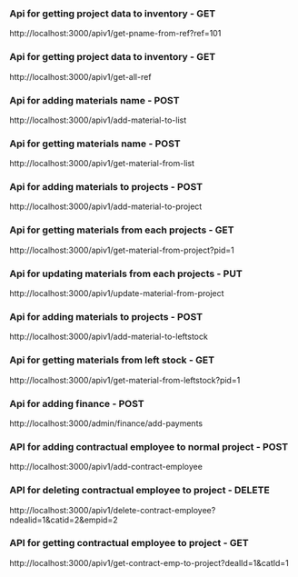 <!-- project data to inventory -->

### Api for getting project data to inventory - GET
http://localhost:3000/apiv1/get-pname-from-ref?ref=101

### Api for getting project data to inventory - GET
http://localhost:3000/apiv1/get-all-ref


### Api for adding materials name - POST
http://localhost:3000/apiv1/add-material-to-list
<!-- {
  "material" : "chips"
} -->


### Api for getting materials name - POST
http://localhost:3000/apiv1/get-material-from-list


<!-- Inventory to project  -->


### Api for adding materials to projects - POST
http://localhost:3000/apiv1/add-material-to-project
<!-- {
  "pid" : 1,
  "items" : [
    {"item" : "swipe machine", "qnt" : "2pc", "amount" : 300 },
    {"item" : "ins paper", "qnt" : "2bundle", "amount" : 300 },
    {"item" : "ink", "qnt" : "2kg", "amount" : 300 }
  ]
} -->

### Api for getting materials from each projects - GET
http://localhost:3000/apiv1/get-material-from-project?pid=1


### Api for updating materials from each projects - PUT
http://localhost:3000/apiv1/update-material-from-project
<!-- {
  "item" : "ink black",
  "qnt" : "2 bottle",
  "amount" : 300,
  "materialid" : 10,
  "pid" : 1
} -->




<!-- Left Stock -->


### Api for adding materials to projects - POST
http://localhost:3000/apiv1/add-material-to-leftstock

<!-- {
  "pid" : 1,
  "items" : [
    {"item" : "swipe machine", "qnt" : "1pc", "amount" : 150 }
    
  ]
} -->

### Api for getting materials from left stock - GET
http://localhost:3000/apiv1/get-material-from-leftstock?pid=1




<!-- finance  -->


### Api for adding finance - POST
http://localhost:3000/admin/finance/add-payments
<!-- {
  "ndeal_id" : 2,
  "amount_got" : 2000,
  "dateofpay" : "23/09/2003",
  "modeofpay" : "online"
} -->


<!-- Employee new routes -->


### API for adding contractual employee to normal project - POST
http://localhost:3000/apiv1/add-contract-employee
<!-- {
  "ndealid" : 1,
  "catid" : 2,
  "emp" : "bhavadeep",
  "desig" : "mistri"
} -->

### API for deleting contractual employee to project - DELETE
http://localhost:3000/apiv1/delete-contract-employee?ndealid=1&catid=2&empid=2


### API for getting contractual employee to project - GET
http://localhost:3000/apiv1/get-contract-emp-to-project?dealId=1&catId=1